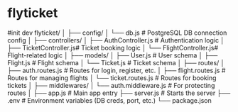 # flyticket

#init dev
flyticket/
│
├── config/
│ └── db.js # PostgreSQL DB connection config
│
├── controllers/
│ ├── AuthController.js # Authentication logic
│ ├── TicketController.js# Ticket booking logic
│ └── FlightController.js# Flight-related logic
│
├── models/
│ ├── User.js # User schema
│ ├── Flight.js # Flight schema
│ └── Ticket.js # Ticket schema
│
├── routes/
│ ├── auth.routes.js # Routes for login, register, etc.
│ ├── flight.routes.js # Routes for managing flights
│ └── ticket.routes.js # Routes for booking tickets
│
├── middlewares/
│ └── auth.middleware.js # For protecting routes
│
├── app.js # Main app entry
├── server.js # Starts the server
├── .env # Environment variables (DB creds, port, etc.)
└── package.json

